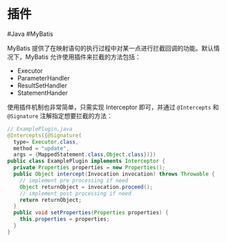 # 插件
#Java #MyBatis 

MyBatis 提供了在映射语句的执行过程中对某一点进行拦截回调的功能。默认情况下，MyBatis 允许使用插件来拦截的方法包括：

+ Executor
+ ParameterHandler
+ ResultSetHandler
+ StatementHander

使用插件机制也非常简单，只需实现 Interceptor 即可，并通过 `@Intercepts` 和 `@Signature` 注解指定想要拦截的方法：

```java
// ExamplePlugin.java
@Intercepts({@Signature(
  type= Executor.class,
  method = "update",
  args = {MappedStatement.class,Object.class})})
public class ExamplePlugin implements Interceptor {
  private Properties properties = new Properties();
  public Object intercept(Invocation invocation) throws Throwable {
    // implement pre processing if need
    Object returnObject = invocation.proceed();
    // implement post processing if need
    return returnObject;
  }
  public void setProperties(Properties properties) {
    this.properties = properties;
  }
}
```